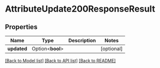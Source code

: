 # AttributeUpdate200ResponseResult

## Properties

Name | Type | Description | Notes
------------ | ------------- | ------------- | -------------
**updated** | Option<**bool**> |  | [optional]

[[Back to Model list]](../README.md#documentation-for-models) [[Back to API list]](../README.md#documentation-for-api-endpoints) [[Back to README]](../README.md)


